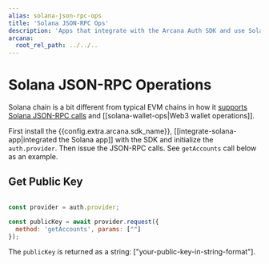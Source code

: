 ```yaml
---
alias: solana-json-rpc-ops
title: 'Solana JSON-RPC Ops'
description: 'Apps that integrate with the Arcana Auth SDK and use Solana chains can perform JSON RPC blockchain operations using the request method'
arcana:
  root_rel_path: ../../..
---
```


# Solana JSON-RPC Operations

Solana chain is a bit different from typical EVM chains in how it [supports Solana JSON-RPC calls](https://docs.solana.com/api/http) and [[solana-wallet-ops|Web3 wallet operations]]. 

First install the {{config.extra.arcana.sdk_name}}, [[integrate-solana-app|integrated the Solana app]] with the SDK and initialize the `auth.provider`. Then issue the JSON-RPC calls. See `getAccounts` call below as an example.

## Get Public Key

```js

const provider = auth.provider;

const publicKey = await provider.request({ 
  method: 'getAccounts', params: [""]
}); 
```

The `publicKey` is returned as a string: ["your-public-key-in-string-format"].